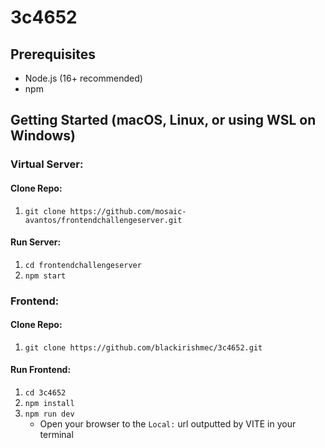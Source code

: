 # 3c4652

## Prerequisites

- Node.js (16+ recommended)
- npm

## Getting Started (macOS, Linux, or using WSL on Windows)

### Virtual Server:

#### Clone Repo:

1. `git clone https://github.com/mosaic-avantos/frontendchallengeserver.git`

#### Run Server:

1. `cd frontendchallengeserver`
2. `npm start`

### Frontend:

#### Clone Repo:

1. `git clone https://github.com/blackirishmec/3c4652.git`

#### Run Frontend:

1. `cd 3c4652`
2. `npm install`
3. `npm run dev`
    - Open your browser to the `Local:` url outputted by VITE in your terminal
